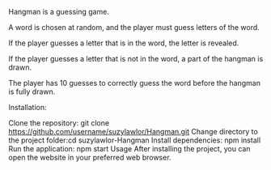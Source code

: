 Hangman is a guessing game.

A word is chosen at random, and the player must guess letters of the word.

If the player guesses a letter that is in the word, the letter is revealed.

If the player guesses a letter that is not in the word, a part of the hangman is drawn.

The player has 10 guesses to correctly guess the word before the hangman is fully drawn.


Installation:

Clone the repository: git clone https://github.com/username/suzylawlor/Hangman.git
Change directory to the project folder:cd suzylawlor-Hangman
Install dependencies: npm install
Run the application: npm start
Usage After installing the project, you can open the website in your preferred web browser. 
